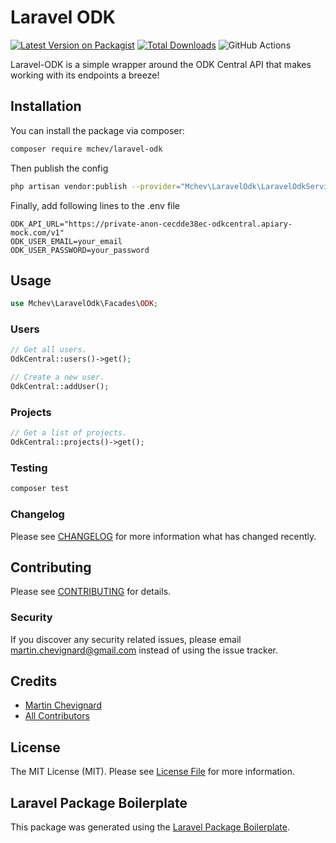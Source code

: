 # Laravel ODK

[![Latest Version on Packagist](https://img.shields.io/packagist/v/mchev/laravel-odk.svg?style=flat-square)](https://packagist.org/packages/mchev/laravel-odk)
[![Total Downloads](https://img.shields.io/packagist/dt/mchev/laravel-odk.svg?style=flat-square)](https://packagist.org/packages/mchev/laravel-odk)
![GitHub Actions](https://github.com/mchev/laravel-odk/actions/workflows/main.yml/badge.svg)

Laravel-ODK is a simple wrapper around the ODK Central API that makes working with its endpoints a breeze! 

## Installation

You can install the package via composer:

```bash
composer require mchev/laravel-odk
```

Then publish the config
```bash
php artisan vendor:publish --provider="Mchev\LaravelOdk\LaravelOdkServiceProvider" --tag=config
```

Finally, add following lines to the .env file 
```
ODK_API_URL="https://private-anon-cecdde38ec-odkcentral.apiary-mock.com/v1"
ODK_USER_EMAIL=your_email
ODK_USER_PASSWORD=your_password
```

## Usage

```php
use Mchev\LaravelOdk\Facades\ODK;
```
### Users

```php
// Get all users.
OdkCentral::users()->get();

// Create a new user.
OdkCentral::addUser();
```

### Projects

```php
// Get a list of projects.
OdkCentral::projects()->get();
```

### Testing

```bash
composer test
```

### Changelog

Please see [CHANGELOG](CHANGELOG.md) for more information what has changed recently.

## Contributing

Please see [CONTRIBUTING](CONTRIBUTING.md) for details.

### Security

If you discover any security related issues, please email martin.chevignard@gmail.com instead of using the issue tracker.

## Credits

-   [Martin Chevignard](https://github.com/mchev)
-   [All Contributors](../../contributors)

## License

The MIT License (MIT). Please see [License File](LICENSE.md) for more information.

## Laravel Package Boilerplate

This package was generated using the [Laravel Package Boilerplate](https://laravelpackageboilerplate.com).
